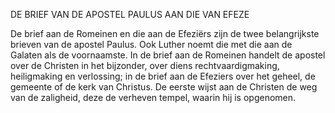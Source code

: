 
DE BRIEF VAN DE APOSTEL PAULUS AAN DIE VAN EFEZE

De brief aan de Romeinen en die aan de Efeziërs zijn de twee belangrijkste brieven van de apostel Paulus. Ook Luther noemt die met die aan de Galaten als de voornaamste. In de brief aan de Romeinen handelt de apostel over de Christen in het bijzonder, over diens rechtvaardigmaking, heiligmaking en verlossing; in de brief aan de Efeziers over het geheel, de gemeente of de kerk van Christus. De eerste wijst aan de Christen de weg van de zaligheid, deze de verheven tempel, waarin hij is opgenomen.

